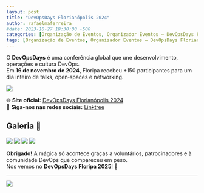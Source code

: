 ```yaml
---
layout: post
title: "DevOpsDays Florianópolis 2024"
author: rafaelmaferreira
#date: 2023-10-27 18:30:00 -500
categories: [Organização de Eventos, Organizador Eventos – DevOpsDays Florianópolis 2024]
tags: [Organização de Eventos, Organizador Eventos – DevOpsDays Florianópolis 2024]
---
```


O **DevOpsDays** é uma conferência global que une desenvolvimento, operações e cultura DevOps.  
Em **16 de novembro de 2024**, Floripa recebeu +150 participantes para um dia inteiro de talks, open‑spaces e networking.

![](https://stoblobcertificados011.blob.core.windows.net/imagens-blog/posts/dod/0.png)
 
🌐 **Site oficial:** [DevOpsDays Florianópolis 2024](https://devopsdays.org/events/2024-florianopolis/welcome/)  
📲 **Siga-nos nas redes sociais:** [Linktree](https://linktr.ee/devopsdaysfln)  

## Galeria 📸

![](https://stoblobcertificados011.blob.core.windows.net/imagens-blog/posts/dod/1.jpg)
![](https://stoblobcertificados011.blob.core.windows.net/imagens-blog/posts/dod/2.jpg)
![](https://stoblobcertificados011.blob.core.windows.net/imagens-blog/posts/dod/3.jpg)
![](https://stoblobcertificados011.blob.core.windows.net/imagens-blog/posts/dod/4.jpg)

**Obrigado!** A mágica só acontece graças a voluntários, patrocinadores e à comunidade DevOps que compareceu em peso.  
Nos vemos no **DevOpsDays Floripa 2025**! 🚀

---

![](https://stoblobcertificados011.blob.core.windows.net/imagens-blog/posts/Logo2.png)
